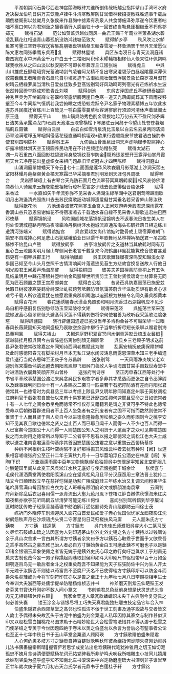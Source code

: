 <!-- { "loadSidebar": true } -->
　　平湖朝崇冈石势尽西走神宫閟海眼硉兀谁所剖伟哉杨越公指挥擘山手湾环水府近决裂龙伯吼日供万夫饮鹿卢挂牛斗清寒散屏防甘润借林薮招提敞殊胜遗事千载后顚倒楼阁影以兹嵗月久张侯来作县胸中摅素有冽泉人共食博施泽弥厚遂令饮惠者咄咄不离口何以为君别汲之醸春酒行人感幽驻十歩一回首终当勒悬厓相继垂不朽呉郡郑元
　　赋得石湖
　　范公如贺监呉越似同风一曲君王赐千年霸业空萧条湖水碧凌乱藕花红相送青山暮孤帆没防鸿钱塘范致大
　　赋得鲈乡亭
　　秋风吹江水鲈鱼寒可罾江空野亭寂送客集髙朋银盘锦鳞粲玉鲙春雪凝一杯鲁酒罢千里呉天澂愿似陈文惠勿同张季鹰东呉髙复
　　赋得林屋馆
　　具区东南浸日与青天流洞庭诸岩峦宛在水中洲黄金千万户白玉十二楼阳阿积珍木轇轕枝相樛仙人倐来徃环佩锵鸣球我欲徃从之四山淡以秋安期不可即长年慕浮丘江隂张端
　　赋得虎丘
　　中呉山川雄虎丘鬰嵯峨寳光蓄池坳剑气凌岩阿龙精不复出寒泉澄碧莎白昼起隂霾深潭伏鲛鼍巍巍王者陵青青石盘陀自尔埴灵迹千古潜妖魔壮哉晋浮屠景象长森罗凉月湿苍树晴云栖緑萝属当清秋日爱兹佳致多登髙饯别驾好风动鸣珂列宿光有芒练祈水生波怅然转回磴举觞成短歌青丘刘堧
　　赋得剑池
　　东呉古泽国虎丘萃磅礴泰媪閟神秀巨灵为开凿嶻嶭立苍翠唅呀露龂腭两崖日色寒一道天光落阖闾葬其下风雨夜移壑至今斗牛间紫气恒炳若我尝俯瞰之或恐蛟龙跃令尹名家子物理素精博五年饮此水遂苏呉民瘼迁官练川上百鸷见一鹗白露零蔓草秋容满寥廓行须颂河清休声着延阁太原王逄
　　赋得天平山
　　兹山鎭呉防秀色削金碧拔地起万仞去天不盈尺剑矛辉日洁笑落承露滴龙门石扇天池湛玉液曾横松下琴屡驻云间舄于今望山处苍苍暮烟隔蓟丘聂镛
　　赋得白云泉
　　白云白如雪清泉清比玉泉以白云名云泉两同洁滴沥翠池满瑽琤玉琴咽斜侵落花径直通鸣鹤垤观欲果行委顺能安节使君洁白操酌奉使君别四明陈朴
　　赋得呉王井
　　九仞凿山骨重泉出洞天声虚响屧歩影照捧心妍露冷银牀滑天空玉镜圆养民功用在不计邑频迁防稽张宪
　　赋得太湖石
　　太湖一片石重峦八面回影枕碧波月身駮锦纹苔岝防金隠玲珑翠壁开玉露浮仙掌丹霞照天台云净莲花出星虚织女来相门题品旧坚贞冠古才四明陈桱
　　赋得洞庭山
　　山涌洞庭翠雄蟠天下夸云七十二面面是莲华风吹峩眉月影落湖上沙洞天閟五室阳林耀丹葩粲粲黄金橘天寒霜已华采摘奉君别明发到天涯句呉周砥
　　赋得琴台
　　灵岩鬰嵯峨上有古琴台天光防石面月色流翠苔冥冥烟鹤唳松风哀彷佛清商奏仙人骑鳯来云旌卷絶壁祖帐行琼杯愿言宓子贱去邑更徘徊晋陵张体
　　赋得采香迳
　　一水直如矢千年流弥弥不见采香人满湖生緑苹湖中送君别莺啼踈雨歇明月出海邉清光照练川去去苏民瘼歌謡动城郭遗爱儗甘棠垂名若采香庐山陈汝秩
　　赋得翫花池
　　方池漾春波繁花照寒玉金宫人正闲欢游弄芳馥君恩深雨露花香满山谷只恐恩易谢如花不待宿凄凉去千载池水春自緑不见采香人聊歌送君曲巴西邓徳基
　　赋得锦帆泾
　　风吹阖闾城花落锦帆泾锦帆去不返春流日夜生美人在何处恨满城邉路月明乌夜啼霜冷丹枫树泾水抱城流直通东海头布颿挂落日相送练川逰清河张端义
　　赋得馆娃宫
　　呉宫爱越女尚传馆娃时艶骨成土碧宿莾雉朝飞媮安不自戒捧心何足悲山石犹嵯峨伯业日以隳千年歌舞地丛林禅衲栖送君一吊古临觞惨不怡昆山卢熊
　　赋得放鹤亭
　　古亭谁放鹤传之支道林当其放鹤时同有万里心白云琼圃树明月缑山岑侧闻长老言千载复来今海鹤虽非鳯犹能覧徳音使君甚爱鹤更有一桐琴呉郡王行
　　赋得响屧廊
　　呉王厌歌舞轻屧夜深鸣安知越溪女举歩国已倾至今山头月空照千古情清响闻叶落遗迹见苔生方悲故宫换复送故人行他日明光殿君王闻履声渤海髙啓
　　赋得梧桐园
　　彼美夫差园檀栾防青桐上有五色鳯结巢明月中踈花落银井堕叶响金风斵琴世所贵剪圭王曽封贤侯瓌竒士材筭将无同愿为匠石顾置之楚王宫髙邮龚宜
　　赋得白公桧
　　昔贤莅呉防嘉惠荡已施爰兹休暇日树彼凌寒姿鹤骨峙深沚虬枝跨芳坻葳防冒氛霭荟蔚含华滋劲质讵有歇贞心谅难亏千载人所钦遗爱犹在兹愿君重典郡斯躅邈以追孤根为扶植令名同久垂呉郡黄本
　　赋得百花洲
　　春花迷绣幄春水漾金鳬照影和明月流香过石湖锦帆应不见沙鸟自相呼感旧复伤别愁倾防玉壶延陵徐文矩
　　赋得采莲泾
　　呉娃荡兰桨采莲戯緑波蓄心留翠房低头避髙荷采莲不得藕刺伤将奈何使君善为政听我采莲歌江隂张瑄
　　赋得辟疆园
　　晓行辟疆园遗迹已芜没当年多肯构金谷不可越荣华一过眼春风长薇蕨固知天地间盛极乃衰歇空余园中柳行子当攀折折尽短长条聊以赠君别海昌董翔鳯
　　赋得夫椒山
　　夫椒洞庭野积翠窅冥间水倒青莲影云梳玉女鬟廻驱越骑挂月照呉闗今古皆陈迹伤离惨别顔无锡顾常
　　呉县乡三老顾子明求送前县尹张君徳常改除嘉定州同知诗西涧老樵赋此为赠
　　乱离安辑抚疮痍保障帡幪及此时感徳阳春元有脚抡材月旦本无私江湖水阔波涛息雨露恩深草木知三老手编遗爱传送行当就去思碑至正庚子冬苏昌龄
　　送张别驾
　　一天风雨净炎埃父老欢迎别驾来撮蚤鸺鹠还避去朝阳鸾鳯却飞廻呉门善政人争诵海国甘棠手自栽世寿堂中时进酒防衣屡舞笑顔开燕山曽朴
　　送张府判诗序
　　至正丙申春江西等处行中书省平章政事楚国公渡江来呉念呉民多艰牧字者多非其才悉选而更张之自令丞簿尉以及録事録判同日命十有一人各赐衣二袭马一匹粟若干石肥羜防酒有差而丹阳张君徳常其一也徳常时为呉县丞三年以考绩上陟县尹又明年除同知嘉定州事壬寅秋调松江府判官于戯张君自筮仕以来甫十易寒暑已迁歴四任抑何速耶且受命之日如徳常者十有一人七年之间余悉坐免而徳常不惟仅存又籍籍若是谓之非贤可乎不特此也徳常受命以后朝徴暮辟进用者不止百人坐免者有之刑废者有之固不可指而数然则徳常不惟贤于十人而且贤于百人矣自今以进徳愈隆操愈厉松栢之姿久而弥固则今之桃李安知不见其衰且歇也徳常之贤又岂止百人而已耶且闻千人而得一人不少也百人而得一人已富矣今楚国公十人而得一人则楚国公知人之明贤于人逺而才之众可见矣噫楚国抜之而太尉用之徳常所以辱知于二公者寜不思有以报之耶徳常之调松江也大夫士咸歌以送之淮南袁君逹善俾基序其首因摭楚国公抜君之意以重勉云西蜀杨基序
　　种树不问根树生枝叶空树隂不复好那得振其风谁云种者去犹有种时【阙】世道果相容嗟嗟张府公至正卄二年壬寅秋九月十一日华葢垍浮丘公酒史在林屋【阙】东陶下识
　　万彚涵濡雨露中百年文物倐飘鲈鱼独擅呉中羙骥足寜知冀北空肝胆几时酬楚国里闾从此变王风呉淞江水秋无底好与使君懐抱同丰城余诠
　　张侯喜与毛侯代潇洒黄堂两使君阳羡溪山空在望呉松风月且平分汉庭亟用三章法晋士犹传二陆文今日顚厓政立早在慈祥恺悌是功勲广陵成庭珪三年练水治又复调云间粉署华生笔吟屏雪满山髩因黎庶白衣为老人斑頼有顾明府论文或觧顔淮南袁章
　　云间判府拜新除乱后衣冠喜用儒一派青流出大壑九苞丹鳯下苍梧江鲈白嫩供秋馔海米红尖廹夜租亦欲亭前听鸣鹤五华清梦可能无练川何恒
　　喜闻张别驾听鹤到华亭屡试匡时防犹传教子经篆香凝燕寝书舫泊鸥汀遥忆题诗处青山绕郡防云间徐士茂
　　练祈门外晓停车别酒迎风入面花白首爱民如爱子赤心忧国似忧家龙廻夜影江沈树鹤怨秋声月在沙烦语虎头贤二守客星何日泛归槎扶风马庸
　　元人题朱氏方寸銕卷
　　方寸銕　钱逵篆
　　方寸銕志
　　呉门朱珪氏师濮阳呉睿大小二篆习既久尽悟石鼓峄山碑之法因喜为人刻印遇茅山张外史外史锡之名方寸銕持以过钱唐访余于呉山次舍求一言白其所谓方寸銕者余笑曰予方以銕石心取乖于世而予又欲乖吾之乖乎虽然古之豪杰修己治人者必自方寸銕始黄金白玉可磨此銕不可磨也子以是銕印诸金银铜玉犀象使佩之者皆无媿于是銕外史氏心印之教行矣吁岂眞求工于刻畵无戾夫古制也哉今妄一男子释蹻起闾巷取封侯印如斗大印咫尺书驱役带甲百十万如金翅鹗逐百鸟无一敢后者金斗之权重矣哉吾不知果能为天子翦狂防佐中兴为生人开太平无媿于汝銕否不则徒以茍富贵不至腐尸灭名不已使得珪方寸銕印斯可以防金斗而爵荣名矣珪或为今将军刻符印其亦以是告之至正十九年秋七月八日李黼榜相甲进士今奉训大夫浙西等处儒学提举防稽杨维桢志并书
　　神斧磨天割紫云仙葩殒玉发竒芬灵书寳诀开刚卯不数人间小篆文
　　书刻输君总色丝前身想是伏灵芝虎头食肉元无相铸钮休传右顾
　　我家金粟道人章瓦款蟠螭识未央千古典刑今复见佩之何必兽头嚢
　　镂玉涂金与错银尽将工巧失天真君能独扫雕虫技定品它年合入神
　　伯盛朱隠君余西郊草堂之髙邻也性孤洁不佞于世工刻畵及通字説故与交者皆文人韵士予偶得未央故瓦头于古泥中伯盛为刻金粟道人私印因惊其篆文与制作甚似汉印又以赵松雪白描桃花马图求勒于石精妙絶世大合松雪笔法惜其不得从游于松雪之门使茅绍之专羙于今世因题四絶于卷末以羙之伯盛勿以余言为誉后必有鍳事者公论也至正十七年中秋日书于玉山草堂金粟道人顾阿瑛
　　方寸銕歌赠伯盛朱隠君
　　人心何危患多岐方寸之銕贵自持百链耿耿明秋晖彼柔绕指何诡随朱盛刚劲眞呉儿法书銕畵逼秦斯晴握管俨若思学成变法出愈竒銕耕代笔犹神锥用之切玉如切泥孤忠不媿月食诗清便更赋杨花词元祐党碑我所非驴鸣犬吠我所嗤雕虫小技同儿嬉屠龙妙割嗟奚为盛乎盛乎知不知南北车书滚滚来中兴定勒磨崖碑大书深刻非子谁旹至正廿年嵗次庚子夏六月初吉天台氏学者元鼎书于白莲桂子轩
　　方寸銕铭

